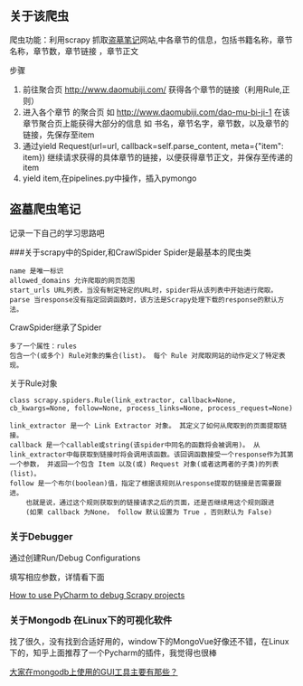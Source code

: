 ## 关于该爬虫
爬虫功能：利用scrapy 抓取[盗墓笔记](http://www.daomubiji.com/)网站,中各章节的信息，包括书籍名称，章节名称，章节数，章节链接
，章节正文

步骤
1. 前往聚合页  http://www.daomubiji.com/ 获得各个章节的链接（利用Rule,正则）
2. 进入各个章节 的聚合页 如 http://www.daomubiji.com/dao-mu-bi-ji-1
在该章节聚合页上能获得大部分的信息 如 书名，章节名字，章节数，以及章节的链接，先保存至item
3. 通过yield Request(url=url, callback=self.parse_content, meta={"item": item})
继续请求获得的具体章节的链接，以便获得章节正文，并保存至传递的item
4. yield item,在pipelines.py中操作，插入pymongo


## 盗墓爬虫笔记
记录一下自己的学习思路吧

###关于scrapy中的Spider,和CrawlSpider
Spider是最基本的爬虫类

    name 是唯一标识
    allowed_domains 允许爬取的网页范围
    start_urls URL列表，当没有制定特定的URL时，spider将从该列表中开始进行爬取。
    parse 当response没有指定回调函数时，该方法是Scrapy处理下载的response的默认方法。
    
CrawSpider继承了Spider

    多了一个属性：rules 
    包含一个(或多个) Rule对象的集合(list)。 每个 Rule 对爬取网站的动作定义了特定表现。
关于Rule对象

    class scrapy.spiders.Rule(link_extractor, callback=None, cb_kwargs=None, follow=None, process_links=None, process_request=None)    
    
    link_extractor 是一个 Link Extractor 对象。 其定义了如何从爬取到的页面提取链接。
    callback 是一个callable或string(该spider中同名的函数将会被调用)。 从link_extractor中每获取到链接时将会调用该函数。该回调函数接受一个response作为其第一个参数， 并返回一个包含 Item 以及(或) Request 对象(或者这两者的子类)的列表(list)。
    follow 是一个布尔(boolean)值，指定了根据该规则从response提取的链接是否需要跟进。
        也就是说，通过这个规则获取到的链接请求之后的页面，还是否继续用这个规则跟进
        (如果 callback 为None， follow 默认设置为 True ，否则默认为 False) 
    
### 关于Debugger
通过创建Run/Debug Configurations

填写相应参数，详情看下面

[How to use PyCharm to debug Scrapy projects](https://stackoverflow.com/questions/21788939/how-to-use-pycharm-to-debug-scrapy-projects)

### 关于Mongodb 在Linux下的可视化软件
找了很久，没有找到合适好用的，window下的MongoVue好像还不错，在Linux下的，知乎上面推荐了一个Pycharm的插件，我觉得也很棒

[大家在mongodb上使用的GUI工具主要有那些？](https://www.zhihu.com/question/31903748)